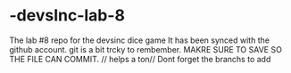 # -devsInc-lab-8
The lab #8 repo for the devsinc dice game 
It has been synced with the github account.
git is a bit trcky to rembember.
MAKRE SURE TO SAVE SO THE FILE CAN COMMIT.
// helps a ton// Dont forget the branchs to add
